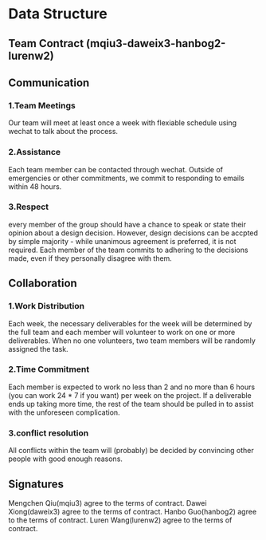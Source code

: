 # Data Structure

## Team Contract (mqiu3-daweix3-hanbog2-lurenw2)

## Communication

### 1.Team Meetings 
Our team will meet at least once a week with flexiable schedule using wechat to talk about the process.

### 2.Assistance
Each team member can be contacted through wechat. Outside of emergencies or other commitments, we commit to responding to emails within 48 hours.

### 3.Respect
every member of the group should have a chance to speak or state their opinion about a design decision. However, design decisions can be accpted by simple majority - while unanimous agreement is preferred, it is not required. Each member of the team commits to adhering to the decisions made, even if they personally disagree with them.

## Collaboration

### 1.Work Distribution
Each week, the necessary deliverables for the week will be determined by the full team and each member will volunteer to work on one or more deliverables. When no one volunteers, two team members will be randomly assigned the task.

### 2.Time Commitment
Each member is expected to work no less than 2 and no more than 6 hours (you can work 24 * 7 if you want) per week on the project. If a deliverable ends up taking more time, the rest of the team should be pulled in to assist with the unforeseen complication.

### 3.conflict resolution
All conflicts within the team will (probably) be decided by convincing other people with good enough reasons.


## Signatures
Mengchen Qiu(mqiu3) agree to the terms of contract.
Dawei Xiong(daweix3) agree to the terms of contract.
Hanbo Guo(hanbog2) agree to the terms of contract.
Luren Wang(lurenw2) agree to the terms of contract.
